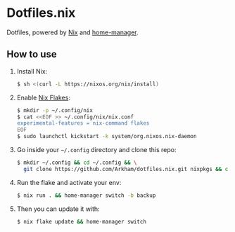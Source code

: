 # Dotfiles.nix

Dotfiles, powered by [Nix](https://nixos.org/nix/) and [home-manager](https://github.com/rycee/home-manager).

## How to use

1. Install Nix:
   ```bash
   $ sh <(curl -L https://nixos.org/nix/install)
   ```
1. Enable [Nix Flakes](https://www.tweag.io/blog/2020-05-25-flakes):
   ```bash
   $ mkdir -p ~/.config/nix
   $ cat <<EOF >> ~/.config/nix/nix.conf
   experimental-features = nix-command flakes
   EOF
   $ sudo launchctl kickstart -k system/org.nixos.nix-daemon
   ```
1. Go inside your `~/.config` directory and clone this repo:
   ```bash
   $ mkdir ~/.config && cd ~/.config && \
     git clone https://github.com/Arkham/dotfiles.nix.git nixpkgs && cd nixpkgs
   ```
1. Run the flake and activate your env:
   ```bash
   $ nix run . && home-manager switch -b backup
   ```
1. Then you can update it with:
   ```bash
   $ nix flake update && home-manager switch
   ```
